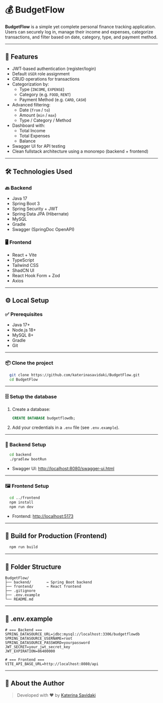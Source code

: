 # 💰 BudgetFlow

**BudgetFlow** is a simple yet complete personal finance tracking application. Users can securely log in, manage their income and expenses, categorize transactions, and filter based on date, category, type, and payment method.

---

## 🚀 Features

- JWT-based authentication (register/login)
- Default `USER` role assignment
- CRUD operations for transactions
- Categorization by:
  - Type (`INCOME`, `EXPENSE`)
  - Category (e.g. `FOOD`, `RENT`)
  - Payment Method (e.g. `CARD`, `CASH`)
- Advanced filtering:
  - Date (`from` / `to`)
  - Amount (`min` / `max`)
  - Type / Category / Method
- Dashboard with:
  - Total Income
  - Total Expenses
  - Balance
- Swagger UI for API testing
- Clean fullstack architecture using a monorepo (backend + frontend)

---

## 🛠️ Technologies Used

### 🔙 Backend
- Java 17
- Spring Boot 3
- Spring Security + JWT
- Spring Data JPA (Hibernate)
- MySQL
- Gradle
- Swagger (SpringDoc OpenAPI)

### 🖥️ Frontend
- React + Vite
- TypeScript
- Tailwind CSS
- ShadCN UI
- React Hook Form + Zod
- Axios

---

## ⚙️ Local Setup

### ✅ Prerequisites

- Java 17+
- Node.js 18+
- MySQL 8+
- Gradle
- Git

---

### 📦 Clone the project

```bash
  git clone https://github.com/katerinasavidaki/BudgetFlow.git
  cd BudgetFlow
```

---

### 🗄️ Setup the database

1. Create a database:
   ```sql
   CREATE DATABASE budgetflowdb;
   ```

2. Add your credentials in a `.env` file (see `.env.example`).

---

### 🔧 Backend Setup

```bash
  cd backend
  ./gradlew bootRun
```

- Swagger UI: [http://localhost:8080/swagger-ui.html](http://localhost:8080/swagger-ui.html)

---

### 🖼️ Frontend Setup

```bash
  cd ../frontend
  npm install
  npm run dev
```

- Frontend: [http://localhost:5173](http://localhost:5173)

---

## 🚀 Build for Production (Frontend)

```bash
  npm run build
```

---

## 📁 Folder Structure

```
BudgetFlow/
├── backend/       → Spring Boot backend
├── frontend/      → React frontend
├── .gitignore
├── .env.example
└── README.md
```

---

## 🔐 .env.example

```env
# === Backend ===
SPRING_DATASOURCE_URL=jdbc:mysql://localhost:3306/budgetflowdb
SPRING_DATASOURCE_USERNAME=root
SPRING_DATASOURCE_PASSWORD=yourpassword
JWT_SECRET=your_jwt_secret_key
JWT_EXPIRATION=86400000

# === Frontend ===
VITE_API_BASE_URL=http://localhost:8080/api
```

---

## 🙋 About the Author

> Developed with ❤️ by [Katerina Savidaki](https://github.com/katerinasavidaki)
